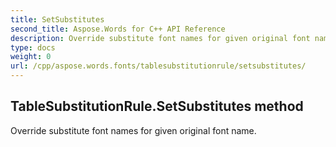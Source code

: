 ```yaml
---
title: SetSubstitutes
second_title: Aspose.Words for C++ API Reference
description: Override substitute font names for given original font name. 
type: docs
weight: 0
url: /cpp/aspose.words.fonts/tablesubstitutionrule/setsubstitutes/
---
```

## TableSubstitutionRule.SetSubstitutes method


Override substitute font names for given original font name.

